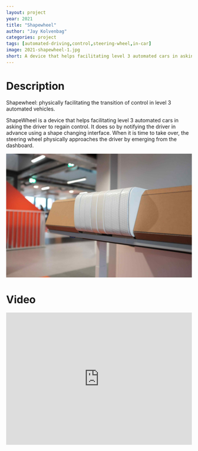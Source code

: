 ```yaml
---
layout: project
year: 2021
title: "Shapewheel"
author: "Jay Kolvenbag"
categories: project
tags: [automated-driving,control,steering-wheel,in-car]
image: 2021-shapewheel-1.jpg
short: A device that helps facilitating level 3 automated cars in asking the driver to regain control.
---
```


# Description
Shapewheel: physically facilitating the transition of control in level 3 automated vehicles.

ShapeWheel is a device that helps facilitating level 3 automated cars in asking the driver to regain control. It does so by notifying the driver in advance using a shape changing interface. When it is time to take over, the steering wheel physically approaches the driver by emerging from the dashboard.

![shapewheel](/assets/img/2021-shapewheel-2.jpg)

# Video
<iframe style="display:inline-block; border:0px solid #FFF; width: 100%; height: 358px" src="https://www.youtube.com/embed/CAyWN9ba9J8?playlist=CAyWN9ba9J8&loop=1&autoplay=1&mute=1" frameborder="0" allowfullscreen></iframe>
